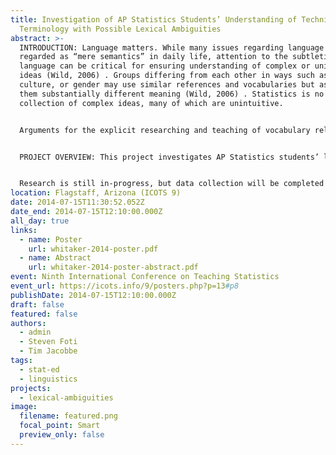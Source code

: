 ```yaml
---
title: Investigation of AP Statistics Students’ Understanding of Technical
  Terminology with Possible Lexical Ambiguities
abstract: >-
  INTRODUCTION: Language matters. While many issues regarding language may be
  regarded as “mere semantics” in daily life, attention to the subtleties in
  language can be critical for ensuring understanding of complex or unintuitive
  ideas (Wild, 2006) . Groups differing from each other in ways such as age,
  culture, or gender may use similar references and vocabularies but ascribe to
  them substantially different meaning (Wild, 2006) . Statistics is no doubt a
  collection of complex ideas, many of which are unintuitive. 


  Arguments for the explicit researching and teaching of vocabulary related to quantitative reasoning are not new (e.g., Henkin, 1972 ; Austin & Howson, 1979 ), nor are the recognition of language-based misconceptions in statistics education (e.g. Utts, 2002 ; Rumsey, 2009) . While statistics instructors often have anecdotal evidence about language-related problems, formal research within this area of statistics education is still new (Kaplan, Fisher, & Rogness, 2010).


  PROJECT OVERVIEW: This project investigates AP Statistics students’ language use before and after instruction. A list of statistics terms that also have a common non-statistical use were identified using the literature (Kaplan, Fisher, &amp; Rogness, 2009; Lavy & Mashiach-Eizenberg, 2009; Watson & Kelly, 2008) and the researchers’ prior experiences. Students were asked to define and use in sentences some of these words (e.g. variable, range, model, and correlation). This approach was modeled after the work of Kaplan, Fisher, and Rogness (2009, 2010).


  Research is still in-progress, but data collection will be completed by May 2014. The presentation will include results from both before, during, and after instruction. The results are compared and contrasted with extant work done on lexical ambiguities present in undergraduate statistics students. The unique position of statistics at the intersection of mathematics and science means that lexical ambiguities may arise even among competing technical definitions, a phenomenon demonstrated by this study’s participants.
location: Flagstaff, Arizona (ICOTS 9)
date: 2014-07-15T11:30:52.052Z
date_end: 2014-07-15T12:10:00.000Z
all_day: true
links:
  - name: Poster
    url: whitaker-2014-poster.pdf
  - name: Abstract
    url: whitaker-2014-poster-abstract.pdf
event: Ninth International Conference on Teaching Statistics
event_url: https://icots.info/9/posters.php?p=13#p8
publishDate: 2014-07-15T12:10:00.000Z
draft: false
featured: false
authors:
  - admin
  - Steven Foti
  - Tim Jacobbe
tags:
  - stat-ed
  - linguistics
projects:
  - lexical-ambiguities
image:
  filename: featured.png
  focal_point: Smart
  preview_only: false
---
```

